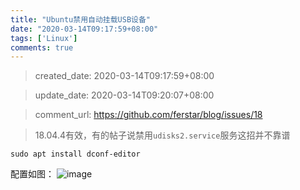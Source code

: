 ```yaml
---
title: "Ubuntu禁用自动挂载USB设备"
date: "2020-03-14T09:17:59+08:00"
tags: ['Linux']
comments: true
---
```


> created_date: 2020-03-14T09:17:59+08:00

> update_date: 2020-03-14T09:20:07+08:00

> comment_url: https://github.com/ferstar/blog/issues/18

> 18.04.4有效，有的帖子说禁用`udisks2.service`服务这招并不靠谱

```shell
sudo apt install dconf-editor
```
配置如图：
![image](https://user-images.githubusercontent.com/2854276/76678989-8f23f200-6617-11ea-8ef2-668854c64bb4.png)

